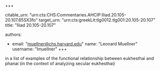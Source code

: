 +++


citable_urn: "urn:cts:CHS:Commentaries.AHCIP:Iliad.20.105-20.107.65SX3fo"
target_urn: "urn:cts:greekLit:tlg0012.tlg001:20.105-20.107"
title: "Iliad 20.105-20.107"

authors:
- email: "muellner@chs.harvard.edu"
  name: "Leonard Muellner"
  username: "lmuellner"
+++

<p>in a list of examples of the functional relationship between eukhesthai and phanai (in the context of analyzing secular eukhesthai)</p>